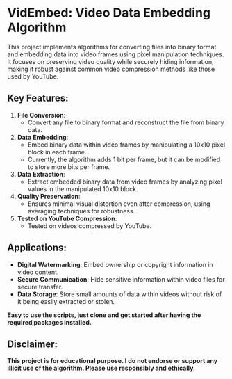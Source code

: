 # VidEmbed: Video Data Embedding Algorithm

This project implements algorithms for converting files into binary format and embedding data into video frames using pixel manipulation techniques. It focuses on preserving video quality while securely hiding information, making it robust against common video compression methods like those used by YouTube.

## Key Features:
1. **File Conversion**:
   - Convert any file to binary format and reconstruct the file from binary data.
2. **Data Embedding**:
   - Embed binary data within video frames by manipulating a 10x10 pixel block in each frame.
   - Currently, the algorithm adds 1 bit per frame, but it can be modified to store more bits per frame.
3. **Data Extraction**:
   - Extract embedded binary data from video frames by analyzing pixel values in the manipulated 10x10 block.
4. **Quality Preservation**:
   - Ensures minimal visual distortion even after compression, using averaging techniques for robustness.
5. **Tested on YouTube Compression**:
   - Tested on videos compressed by YouTube.

## Applications:
- **Digital Watermarking**: Embed ownership or copyright information in video content.
- **Secure Communication**: Hide sensitive information within video files for secure transfer.
- **Data Storage**: Store small amounts of data within videos without risk of it being easily extracted or stolen.


**Easy to use the scripts, just clone and get started after having the required packages installed.**


## Disclaimer: 
**This project is for educational purpose. I do not endorse or support any illicit use of the algorithm. Please use responsibly and ethically.**
